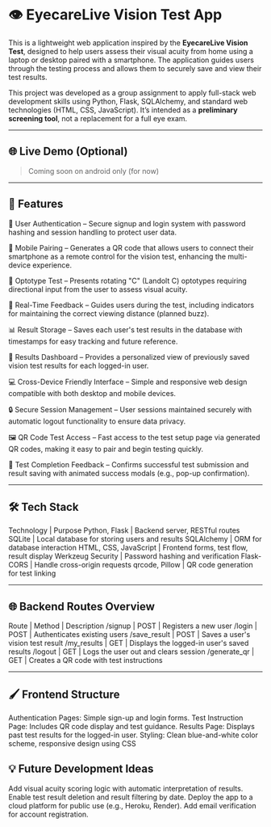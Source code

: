 # 👁️ EyecareLive Vision Test App

This is a lightweight web application inspired by the **EyecareLive Vision Test**, designed to help users assess their visual acuity from home using a laptop or desktop paired with a smartphone. The application guides users through the testing process and allows them to securely save and view their test results.

This project was developed as a group assignment to apply full-stack web development skills using Python, Flask, SQLAlchemy, and standard web technologies (HTML, CSS, JavaScript). It’s intended as a **preliminary screening tool**, not a replacement for a full eye exam.

---

## 🌐 Live Demo (Optional)

> Coming soon on android only (for now)

---

## 🚀 Features

👤 User Authentication – Secure signup and login system with password hashing and session handling to protect user data.

📱 Mobile Pairing – Generates a QR code that allows users to connect their smartphone as a remote control for the vision test, enhancing the multi-device experience.

🔡 Optotype Test – Presents rotating "C" (Landolt C) optotypes requiring directional input from the user to assess visual acuity.

🧠 Real-Time Feedback – Guides users during the test, including indicators for maintaining the correct viewing distance (planned buzz).

📊 Result Storage – Saves each user's test results in the database with timestamps for easy tracking and future reference.

📂 Results Dashboard – Provides a personalized view of previously saved vision test results for each logged-in user.


💻 Cross-Device Friendly Interface – Simple and responsive web design compatible with both desktop and mobile devices.

🔒 Secure Session Management – User sessions maintained securely with automatic logout functionality to ensure data privacy.

🖼️ QR Code Test Access – Fast access to the test setup page via generated QR codes, making it easy to pair and begin testing quickly.

🧪 Test Completion Feedback – Confirms successful test submission and result saving with animated success modals (e.g., pop-up confirmation).


---

## 🛠️ Tech Stack

Technology | Purpose
Python, Flask | Backend server, RESTful routes
SQLite | Local database for storing users and results
SQLAlchemy | ORM for database interaction
HTML, CSS, JavaScript | Frontend forms, test flow, result display
Werkzeug Security | Password hashing and verification
Flask-CORS | Handle cross-origin requests
qrcode, Pillow | QR code generation for test linking

---

## 🌐 Backend Routes Overview

Route | Method | Description
/signup | POST | Registers a new user
/login | POST | Authenticates existing users
/save_result | POST | Saves a user's vision test result
/my_results | GET | Displays the logged-in user's saved results
/logout | GET | Logs the user out and clears session
/generate_qr | GET | Creates a QR code with test instructions

---

## 🖌️ Frontend Structure

Authentication Pages: Simple sign-up and login forms.
Test Instruction Page: Includes QR code display and test guidance.
Results Page: Displays past test results for the logged-in user.
Styling: Clean blue-and-white color scheme, responsive design using CSS

## 💡 Future Development Ideas

Add visual acuity scoring logic with automatic interpretation of results.
Enable test result deletion and result filtering by date.
Deploy the app to a cloud platform for public use (e.g., Heroku, Render).
Add email verification for account registration.




